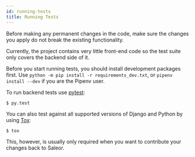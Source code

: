 ```yaml
---
id: running-tests
title: Running Tests
---
```


Before making any permanent changes in the code, make sure the changes you apply do not break the existing functionality.

Currently, the project contains very little front-end code so the test suite only covers the backend side of it.

Before you start running tests, you should install development packages first. 
Use `python -m pip install -r requirements_dev.txt`, or `pipenv install --dev` if you are the Pipenv user.

To run backend tests use [pytest](http://docs.pytest.org/en/latest/):

```console
$ py.test
```

You can also test against all supported versions of Django and Python by using [Tox](https://tox.readthedocs.io/en/latest/):

```console
$ tox
```

This, however, is usually only required when you want to contribute your changes back to Saleor. 